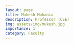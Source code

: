 ```yaml
---
layout: page
title: Mukesh Mohania
description: Professor (CSE)
img: assets/img/mukesh.jpg
importance: 1
category: Faculty
---
```

